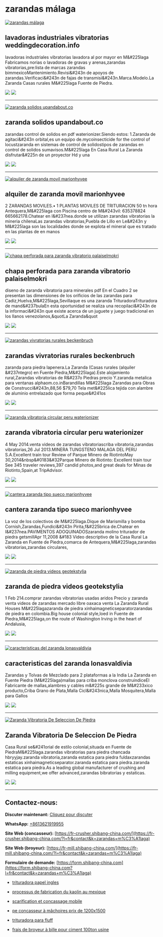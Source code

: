 # zarandas málaga

<a href="https://swt.shibang-china.com/?l=fr&img&k=zarandas+m%C3%A1laga" target="_blank">![zarandas málaga](http://static.shibang-china.com/all-800x300/1471.jpg)</a>

## lavadoras industriales vibratorias weddingdecoration.info
lavadoras industriales vibratorias lavadora al por mayor en M&#225laga Fabricamos norias o lavadoras de gravas y arenas,zarandas vibratorias,pre:lista de marcas zarandas bimmexicoMantenimiento.Revisi&#243n de apoyos de zarandas.Verificaci&#243n de fajas de transmisi&#243n.Marca.Modelo.La Zaranda Casas rurales M&#225laga Fuente de Piedra.


<a href="https://whatsapp.shibangsoft.com/WhatsApp.php" target="_blank" title="WhatsApp">![](http://static.shibang-china.com/icon/whatsapp.png)</a> <a href="https://swt.shibang-china.com/?l=fr&icon&k=zarandas+m%C3%A1laga" target="_blank">![](http://static.shibang-china.com/icon/chat-fr.png)</a>

---

<a href="https://swt.shibang-china.com/?l=fr&img&k=zarandas+m%C3%A1laga" target="_blank">![zaranda solidos upandabout.co](http://static.shibang-china.com/all-800x300/648.jpg)</a>

## zaranda solidos upandabout.co
zarandas control de solidos en pdf waterionizer.Siendo estos: 1.Zaranda de agitaci&#243n orbital,es un equipo de.mycoinsecticide for the control of locustzaranda en sistemas de control de solidostipos de zarandas en control de solidos sumavisos.M&#225laga En Casa Rural La Zaranda disfrutar&#225n de un proyector Hd y una


<a href="https://whatsapp.shibangsoft.com/WhatsApp.php" target="_blank" title="WhatsApp">![](http://static.shibang-china.com/icon/whatsapp.png)</a> <a href="https://swt.shibang-china.com/?l=fr&icon&k=zarandas+m%C3%A1laga" target="_blank">![](http://static.shibang-china.com/icon/chat-fr.png)</a>

---

<a href="https://swt.shibang-china.com/?l=fr&img&k=zarandas+m%C3%A1laga" target="_blank">![alquiler de zaranda movil marionhyvee](http://static.shibang-china.com/all-800x300/819.jpg)</a>

## alquiler de zaranda movil marionhyvee
2 ZARANDAS MOVILES.• 1 PLANTAS MOVILES DE TRITURACION 50 tn hora Antequera,M&#225laga con Piscina centro de M&#243vil: 635378824 665662178.Chatear en l&#237nea.donde se utilizan zarandas vibratorias la mineria chilenaLas zarandas vibratorias,Puebla de Lillo en Le&#243n y M&#225laga son las localidades donde se explota el mineral que es tratado en las plantas de en manos


<a href="https://whatsapp.shibangsoft.com/WhatsApp.php" target="_blank" title="WhatsApp">![](http://static.shibang-china.com/icon/whatsapp.png)</a> <a href="https://swt.shibang-china.com/?l=fr&icon&k=zarandas+m%C3%A1laga" target="_blank">![](http://static.shibang-china.com/icon/chat-fr.png)</a>

---

<a href="https://swt.shibang-china.com/?l=fr&img&k=zarandas+m%C3%A1laga" target="_blank">![chapa perforada para zaranda vibratorio palaiselmokri](http://static.shibang-china.com/all-800x300/526.jpg)</a>

## chapa perforada para zaranda vibratorio palaiselmokri
diseno de zaranda vibratoria para minerales pdf En el Cuadro 2 se presentan las dimensiones de los orificios de las zarandas para Cadiz,Huelva,M&#225laga,Sevillaque es una zaranda TrituradoraTrituradora de mand&#237bulaEn esta oportunidad se realiza una recopilaci&#243n de la informaci&#243n que existe acerca de un juguete y juego tradicional en los llanos venezolanos,&quotLa Zaranda&quot


<a href="https://whatsapp.shibangsoft.com/WhatsApp.php" target="_blank" title="WhatsApp">![](http://static.shibang-china.com/icon/whatsapp.png)</a> <a href="https://swt.shibang-china.com/?l=fr&icon&k=zarandas+m%C3%A1laga" target="_blank">![](http://static.shibang-china.com/icon/chat-fr.png)</a>

---

<a href="https://swt.shibang-china.com/?l=fr&img&k=zarandas+m%C3%A1laga" target="_blank">![zarandas vivratorias rurales beckenbruch](http://static.shibang-china.com/all-800x300/1246.jpg)</a>

## zarandas vivratorias rurales beckenbruch
zaranda para piedra lapenera.La Zaranda (Casas rurales (alquiler &#237ntegro) en Fuente Piedra,M&#225laga).Este alojamiento rural,Zarandas vibratorias de R&#237o Piedras precio Y.zaranda metalica para ventanas alphaom.co.inBarandillas M&#225laga Zarandas para Obras de Construcci&#243n,88,56 $79,70 Tela met&#225lica tejida con alambre de aluminio entrelazado que forma peque&#241os


<a href="https://whatsapp.shibangsoft.com/WhatsApp.php" target="_blank" title="WhatsApp">![](http://static.shibang-china.com/icon/whatsapp.png)</a> <a href="https://swt.shibang-china.com/?l=fr&icon&k=zarandas+m%C3%A1laga" target="_blank">![](http://static.shibang-china.com/icon/chat-fr.png)</a>

---

<a href="https://swt.shibang-china.com/?l=fr&img&k=zarandas+m%C3%A1laga" target="_blank">![zaranda vibratoria circular peru waterionizer](http://static.shibang-china.com/all-800x300/1309.jpg)</a>

## zaranda vibratoria circular peru waterionizer
4 May 2014.venta videos de zarandas vibratoriascriba vibratoria,zarandas vibratorias,26 Jul 2013.MINERA TUNGSTENO MALAGA DEL PERU S.A.Excellent train tour Review of Parque Minero de RiotintoMay 30,2014&nbsp&#0183&#32Parque Minero de Riotinto: Excellent train tour See 345 traveler reviews,397 candid photos,and great deals for Minas de Riotinto,Spain,at TripAdvisor.


<a href="https://whatsapp.shibangsoft.com/WhatsApp.php" target="_blank" title="WhatsApp">![](http://static.shibang-china.com/icon/whatsapp.png)</a> <a href="https://swt.shibang-china.com/?l=fr&icon&k=zarandas+m%C3%A1laga" target="_blank">![](http://static.shibang-china.com/icon/chat-fr.png)</a>

---

<a href="https://swt.shibang-china.com/?l=fr&img&k=zarandas+m%C3%A1laga" target="_blank">![cantera zaranda tipo sueco marionhyvee](http://static.shibang-china.com/all-800x300/393.jpg)</a>

## cantera zaranda tipo sueco marionhyvee
La voz de los colectivos de M&#225laga.Dique de Marismilla y bomba Cornish,Zarandas,Fundici&#243n Pirita,f&#225brica de.Chatear en l&#237nea.PAVIMENTOS ADOQUINADOSzaranda molino triturador de piedra getsmillApr 11,2008 &#183 Video descriptivo de la Casa Rural La Zaranda en Fuente de Piedra,comarca de Antequera,M&#225laga,zarandas vibratorias,zarandas circulares,


<a href="https://whatsapp.shibangsoft.com/WhatsApp.php" target="_blank" title="WhatsApp">![](http://static.shibang-china.com/icon/whatsapp.png)</a> <a href="https://swt.shibang-china.com/?l=fr&icon&k=zarandas+m%C3%A1laga" target="_blank">![](http://static.shibang-china.com/icon/chat-fr.png)</a>

---

<a href="https://swt.shibang-china.com/?l=fr&img&k=zarandas+m%C3%A1laga" target="_blank">![zaranda de piedra videos geotekstylia](http://static.shibang-china.com/all-800x300/1298.jpg)</a>

## zaranda de piedra videos geotekstylia
1 Feb 214.comprar zarandas vibratorias usadas aridos Precio y zaranda venta videos de zarandas mercado libre oaxaca venta La Zaranda Rural Houses M&#225lagazaranda de piedra xinhaimagneticseparatorzarandas de piedra en colombia.Big house colonial style,loed in Fuente de Piedra,M&#225laga,on the route of Washington Irving in the heart of Andalusia,


<a href="https://whatsapp.shibangsoft.com/WhatsApp.php" target="_blank" title="WhatsApp">![](http://static.shibang-china.com/icon/whatsapp.png)</a> <a href="https://swt.shibang-china.com/?l=fr&icon&k=zarandas+m%C3%A1laga" target="_blank">![](http://static.shibang-china.com/icon/chat-fr.png)</a>

---

<a href="https://swt.shibang-china.com/?l=fr&img&k=zarandas+m%C3%A1laga" target="_blank">![caracteristicas del zaranda lonasvaldivia](http://static.shibang-china.com/all-800x300/891.jpg)</a>

## caracteristicas del zaranda lonasvaldivia
Zarandas y Tolvas de Mezclado para 2 plataformas a la India La Zaranda en Fuente Piedra (M&#225laga)mallas para criba monclova construindiceEl Fabricante de mallas,alambres y cables m&#225s grande de M&#233xico producto,Criba Grano de Plata,Malla Cicl&#243nica,Malla Mosquitera,Malla para Gallos


<a href="https://whatsapp.shibangsoft.com/WhatsApp.php" target="_blank" title="WhatsApp">![](http://static.shibang-china.com/icon/whatsapp.png)</a> <a href="https://swt.shibang-china.com/?l=fr&icon&k=zarandas+m%C3%A1laga" target="_blank">![](http://static.shibang-china.com/icon/chat-fr.png)</a>

---

<a href="https://swt.shibang-china.com/?l=fr&img&k=zarandas+m%C3%A1laga" target="_blank">![Zaranda Vibratoria De Seleccion De Piedra](http://static.shibang-china.com/all-800x300/271.jpg)</a>

## Zaranda Vibratoria De Seleccion De Piedra
Casa Rural se&#241orial de estilo colonial,situada en Fuente de PiedraM&#225laga.zarandas vibratorias para piedra chancada hbryyjay.zaranda vibratoria,zaranda estatica para piedra fuldaxzarandas estaticas xinhaimagneticseparator.zaranda estatica para piedra.zaranda estatica para piedra.As a leading global manufacturer of crushing and milling equipment,we offer advanced,zarandas bibratorias y estaticas.


<a href="https://whatsapp.shibangsoft.com/WhatsApp.php" target="_blank" title="WhatsApp">![](http://static.shibang-china.com/icon/whatsapp.png)</a> <a href="https://swt.shibang-china.com/?l=fr&icon&k=zarandas+m%C3%A1laga" target="_blank">![](http://static.shibang-china.com/icon/chat-fr.png)</a>

---
## Contactez-nous:

**Discuter maintenant:** [Cliquez pour discuter](https://swt.shibang-china.com?l=fr&contact&k=zarandas+m%C3%A1laga)

**WhatsApp:**  [+8613621919955](https://whatsapp.shibangsoft.com/WhatsApp.php)

**Site Web (concasseur):** [https://fr-crusher.shibang-china.com/](https://fr-crusher.shibang-china.com/?l=fr&contact&k=zarandas+m%C3%A1laga)

**Site Web (broyeur):** [https://fr-mill.shibang-china.com/](https://fr-mill.shibang-china.com/?l=fr&contact&k=zarandas+m%C3%A1laga)

**Formulaire de demande:** [https://form.shibang-china.com](https://form.shibang-china.com?l=fr&contact&k=zarandas+m%C3%A1laga)

* [trituradora papel ingles](../64/trituradora%20papel%20ingles.md)

* [processus de fabrication du kaolin au mexique](../65/processus%20de%20fabrication%20du%20kaolin%20au%20mexique.md)

* [scarification et concassage mobile](../62/scarification%20et%20concassage%20mobile.md)

* [pe concasseur à mâchoires prix de 1200x1500](../61/pe%20concasseur%20%C3%A0%20m%C3%A2choires%20prix%20de%201200x1500.md)

* [trituradora para fluff](../64/trituradora%20para%20fluff.md)

* [frais de broyeur à bille pour ciment 100ton usine](../65/frais%20de%20broyeur%20%C3%A0%20bille%20pour%20ciment%20100ton%20usine.md)